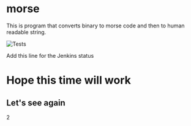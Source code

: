 # morse
This is program that converts binary to morse code and then to human readable string.

![Tests](https://github.com/marrinosnis/morse/actions/workflows/runTests.yaml/badge.svg)

Add this line for the Jenkins status

<h1>Hope this time will work</h1>
<h2>Let's see again</h2> 2

